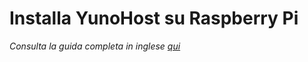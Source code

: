 # Installa YunoHost su Raspberry Pi

*Consulta la guida completa in inglese [qui](https://yunohost.org/#/install_on_raspberry_en)*

